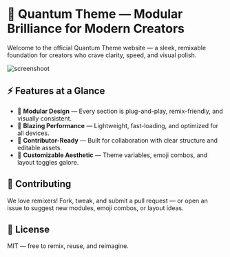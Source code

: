 # 🧠 Quantum Theme — Modular Brilliance for Modern Creators

Welcome to the official Quantum Theme website — a sleek, remixable foundation for creators who crave clarity, speed, and visual polish.

![screenshoot](https://raw.githubusercontent.com/calebephrem/quantum-theme-website/refs/heads/main/src/assets/screenshot.png)

## ⚡ Features at a Glance
- 🎨 **Modular Design** — Every section is plug-and-play, remix-friendly, and visually consistent.
- 🚀 **Blazing Performance** — Lightweight, fast-loading, and optimized for all devices.
- 🧩 **Contributor-Ready** — Built for collaboration with clear structure and editable assets.
- 🌈 **Customizable Aesthetic** — Theme variables, emoji combos, and layout toggles galore.

## 🧪 Contributing

We love remixers! Fork, tweak, and submit a pull request — or open an issue to suggest new modules, emoji combos, or layout ideas.

## 📄 License

MIT — free to remix, reuse, and reimagine.

